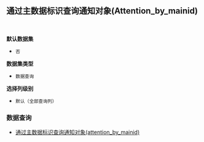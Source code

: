 ## 通过主数据标识查询通知对象(Attention_by_mainid) <!-- {docsify-ignore-all} -->



<br>
<p class="panel-title"><b>默认数据集</b></p>

* `否`

<p class="panel-title"><b>数据集类型</b></p>

* `数据查询`

<p class="panel-title"><b>选择列级别</b></p>

* `默认（全部查询列）`




### 数据查询
  * [通过主数据标识查询通知对象(attention_by_mainid)](module/Base/Attention/query/Attention_by_mainid)
